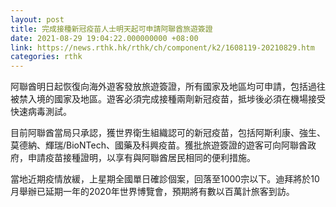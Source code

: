 ```yaml
---
layout: post
title: 完成接種新冠疫苗人士明天起可申請阿聯酋旅遊簽證
date: 2021-08-29 19:04:22.000000000 +08:00
link: https://news.rthk.hk/rthk/ch/component/k2/1608119-20210829.htm
categories: rthk
---
```


阿聯酋明日起恢復向海外遊客發放旅遊簽證，所有國家及地區均可申請，包括過往被禁入境的國家及地區。遊客必須完成接種兩劑新冠疫苗，抵埗後必須在機場接受快速病毒測試。

目前阿聯酋當局只承認，獲世界衛生組織認可的新冠疫苗，包括阿斯利康、強生、莫德納、輝瑞/BioNTech、國藥及科興疫苗。獲批旅遊簽證的遊客可向阿聯酋政府，申請疫苗接種證明，以享有與阿聯酋居民相同的便利措施。

當地近期疫情放緩，上星期全國單日確診個案，回落至1000宗以下。迪拜將於10月舉辦已延期一年的2020年世界博覽會，預期將有數以百萬計旅客到訪。
